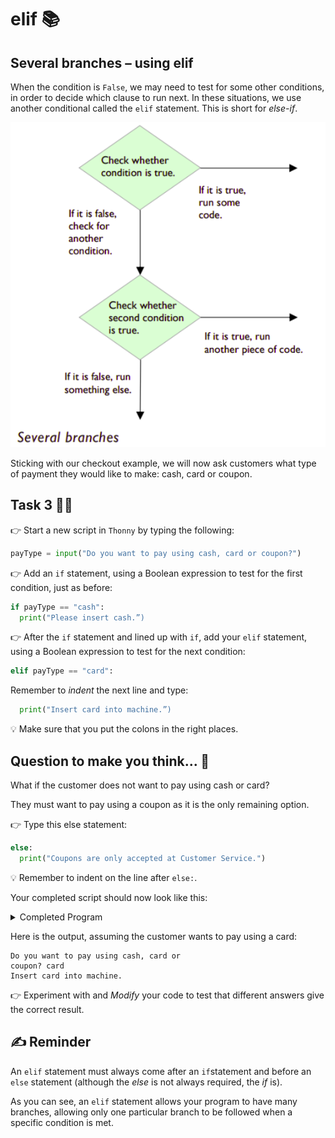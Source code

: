 # elif 📚

## Several branches – using elif
When the condition is ``False``, we may need to test for some 
other conditions, in order to decide which clause to run next. In these situations, we use another conditional called the ``elif`` statement. This is short for *else-if*.

![image](image_4.png)

Sticking with our checkout example, we will now ask customers what type of payment they would like to make: 
cash, card or coupon.

## Task 3 👨‍💻

👉 Start a new script in `Thonny` by typing the following:
````py
payType = input("Do you want to pay using cash, card or coupon?")
````
👉 Add an ``if`` statement, using a Boolean expression to test for the first condition, just as before:
````py
if payType == "cash":
  print("Please insert cash.”)
````
👉 After the ``if`` statement and lined up with ``if``, add your 
``elif`` statement, using a Boolean expression to test for the
next condition:
````py
elif payType == "card":
````

Remember to *indent* the next line and type:
````py
  print("Insert card into machine.”)
````
💡 Make sure that you put the colons in the right places.

## Question to make you think... 🤔

What if the customer does not want to pay using cash or 
card? 

They must want to pay using a coupon as it is the only remaining option. 

👉 Type this else statement:
````py
else:
  print("Coupons are only accepted at Customer Service.") 
````

💡 Remember to indent on the line after ``else:``.

Your completed script should now look like this:
<details>
  <summary> Completed Program</summary>

  ````py
  payType = input("Do you want to pay using cash, card or coupon?")
if payType == "cash":
    print("Please insert cash.")
elif payType == "card":
    print("Insert card into machine.")
else:
    print("Coupons are only accepted at customer service.")
  ````
</details>


Here is the output, assuming the customer wants to pay 
using a card:
````
Do you want to pay using cash, card or 
coupon? card
Insert card into machine.
````

👉 Experiment with and *Modify* your code to test that different answers give the correct result.

## ✍ Reminder

An ``elif`` statement must always come after an ``if``statement and before an ``else`` statement (although the *else* is not always required, the *if* is).

As you can see, an ``elif`` statement allows your program to 
have many branches, allowing only one particular branch to 
be followed when a specific condition is met.
